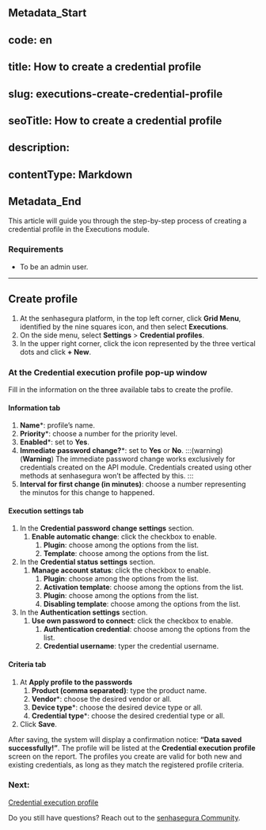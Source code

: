 ## Metadata_Start 
## code: en
## title: How to create a credential profile 
## slug: executions-create-credential-profile 
## seoTitle: How to create a credential profile 
## description:  
## contentType: Markdown 
## Metadata_End
This article will guide you through the step-by-step process of creating a credential profile in the Executions module.

### Requirements

* To be an admin user.
***

## Create profile

1. At the senhasegura platform, in the top left corner, click **Grid Menu**, identified by the nine squares icon, and then select **Executions**.
2. On the side menu, select **Settings** > **Credential profiles**.
3. In the upper right corner, click the icon represented by the three vertical dots and click **+ New**.

### At the Credential execution profile pop-up window
Fill in the information on the three available tabs to create the profile.

#### Information tab

1. **Name***: profile’s name.
2. **Priority***: choose a number for the priority level.
3. **Enabled***: set to **Yes**.
4. **Immediate password change?***: set to **Yes** or **No**.
    :::(warning) (**Warning**)
    The immediate password change works exclusively for credentials created on the API module. Credentials created using other methods at senhasegura won’t be affected by this.
    :::
5. **Interval for first change (in minutes)**: choose a number representing the minutos for this change to happened.

#### Execution settings tab

1. In the **Credential password change settings** section.
    1. **Enable automatic change**: click the checkbox to enable.
        1. **Plugin**: choose among the options from the list.
        2. **Template**: choose among the options from the list.
2. In the **Credential status settings** section.
    1. **Manage account status**: click the checkbox to enable.
        1. **Plugin**: choose among the options from the list.
        2. **Activation template**: choose among the options from the list.
        3. **Plugin**: choose among the options from the list.
        4. **Disabling template**: choose among the options from the list.
3. In the **Authentication settings** section.
    1. **Use own password to connect**: click the checkbox to enable.
        1. **Authentication credential**: choose among the options from the list.
        2. **Credential username**: typer the credential username.

#### Criteria tab

1. At **Apply profile to the passwords**
    1. **Product (comma separated)**: type the product name.
    2. **Vendor***: choose the desired vendor or all.
    3. **Device type***: choose the desired device type or all.
    4. **Credential type***: choose the desired credential type or all.
2. Click **Save**.


After saving, the system will display a confirmation notice: **“Data saved successfully!”**. The profile will be listed at the **Credential execution profile** screen on the report.
The profiles you create are valid for both new and existing credentials, as long as they match the registered profile criteria.

### Next:
[Credential execution profile](/v3-32/docs/executions-credentials-profiles)

Do you still have questions? Reach out to the [senhasegura Community](https://community.senhasegura.io/).